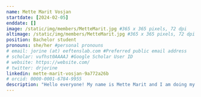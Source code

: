 ```yaml
---
name: Mette Marit Vosjan
startdate: [2024-02-05]
enddate: []
image: /static/img/members/MetteMarit.jpg #365 x 365 pixels, 72 dpi
altimage: /static/img/members/MetteMarit.jpg #365 x 365 pixels, 72 dpi
position: Bachelor student
pronouns: she/her #personal pronouns
# email: jorine (at) eeftenslab.com #Preferred public email address
# scholar: vufhst0AAAAJ #Google Scholar User ID
# website: https://website.com/
# twitter: drjorine
linkedin: mette-marit-vosjan-9a772a26b
# orcid: 0000-0001-6784-9955
description: "Hello everyone! My name is Mette Marit and I am doing my internship here at Eeftens lab. I am currently studying life sciences at the HAN in Nijmegen and my major was Biomedical Research. I am interested in cells at a molecular level and look forward to gain some experience in a lab. Besides biology I also like to read and to bake."
---
```

